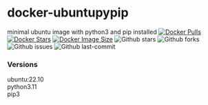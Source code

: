 # docker-ubuntupypip
minimal ubuntu image with python3 and pip installed
[![Docker Pulls](https://badgen.net/docker/pulls/trueosiris/ubuntupypip?icon=docker&label=pulls)](https://hub.docker.com/r/trueosiris/ubuntupypip/)
[![Docker Stars](https://badgen.net/docker/stars/trueosiris/ubuntupypip?icon=docker&label=stars)](https://hub.docker.com/r/trueosiris/ubuntupypip/)
[![Docker Image Size](https://badgen.net/docker/size/trueosiris/ubuntupypip?icon=docker&label=image%20size)](https://hub.docker.com/r/trueosiris/ubuntupypip/)
![Github stars](https://badgen.net/github/stars/trueosiris/docker-ubuntupypip?icon=github&label=stars)
![Github forks](https://badgen.net/github/forks/trueosiris/docker-ubuntupypip?icon=github&label=forks)
![Github issues](https://img.shields.io/github/issues/TrueOsiris/docker-ubuntupypip)
![Github last-commit](https://img.shields.io/github/last-commit/TrueOsiris/docker-ubuntupypip)

### Versions
ubuntu:22.10<br>
python3.11<br>
pip3
